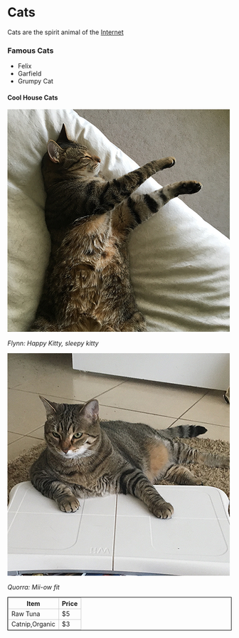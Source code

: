 <!DOCTYPE html>
<html>

<head>
	<meta charset="utf-8">
	<title>Cats</title>
<style>
td, th { border: 1px solid #CCC; }
table { border: 1px solid black; }
</style>
</head>
<body>

<h1>Cats</h1>
<p>Cats are the spirit animal of the <a href="https://www.w3.org">Internet</a></p>

<h3>Famous Cats</h3>
<ul>
	<li>Felix</li>
	<li>Garfield</li>
	<li>Grumpy Cat</li>
</ul>

<h4>Cool House Cats</h4>
<img src="flynn.jpg" alt=Flynn>
<p><em>Flynn: Happy Kitty, sleepy kitty</em></p>
<img src="quorra.jpg" alt=Quorra>
<p><em> Quorra: Mii-ow fit</em></p>


<table>
<tr>	
	<th>Item</th>
	<th>Price</th>
</tr>
<tr>
	<td>Raw Tuna</td>
	<td>$5</td>
</tr>
<tr>
	<td>Catnip,Organic</td>
	<td>$3</td>
</tr>
</table>
</html>
</body>
